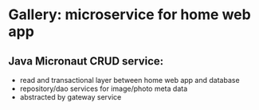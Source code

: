 # Gallery: microservice for home web app

## Java Micronaut CRUD service: 

* read and transactional layer between home web app and database
* repository/dao services for image/photo meta data
* abstracted by gateway service





